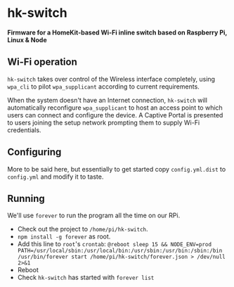 # hk-switch

**Firmware for a HomeKit-based Wi-Fi inline switch based on Raspberry Pi, Linux & Node**

## Wi-Fi operation

`hk-switch` takes over control of the Wireless interface completely, using `wpa_cli` to pilot `wpa_supplicant` according to current requirements.

When the system doesn't have an Internet connection, `hk-switch` will automatically reconfigure `wpa_supplicant` to host an access point to which users can connect and configure the device. A Captive Portal is presented to users joining the setup network prompting them to supply Wi-Fi credentials.

## Configuring

More to be said here, but essentially to get started copy `config.yml.dist` to `config.yml` and modify it to taste.

## Running

We'll use `forever` to run the program all the time on our RPi.

* Check out the project to `/home/pi/hk-switch`.
* `npm install -g forever` as root.
* Add this line to `root`'s `crontab`: `@reboot sleep 15 && NODE_ENV=prod PATH=/usr/local/sbin:/usr/local/bin:/usr/sbin:/usr/bin:/sbin:/bin /usr/bin/forever start /home/pi/hk-switch/forever.json > /dev/null 2>&1`
* Reboot
* Check `hk-switch` has started with `forever list`
